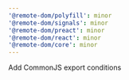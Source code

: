 ```yaml
---
'@remote-dom/polyfill': minor
'@remote-dom/signals': minor
'@remote-dom/preact': minor
'@remote-dom/react': minor
'@remote-dom/core': minor
---
```


Add CommonJS export conditions
